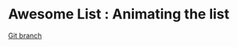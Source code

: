 # Awesome List : Animating the list 


[Git branch](https://github.com/codiku/react-native-animations/tree/007-en-super-3-animate-scrollview)